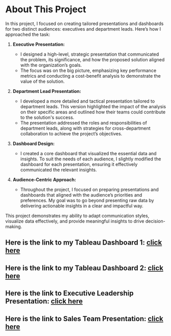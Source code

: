 # About This Project

In this project, I focused on creating tailored presentations and dashboards for two distinct audiences: executives and department leads. Here’s how I approached the task:

1. **Executive Presentation:**
   - I designed a high-level, strategic presentation that communicated the problem, its significance, and how the proposed solution aligned with the organization’s goals.
   - The focus was on the big picture, emphasizing key performance metrics and conducting a cost-benefit analysis to demonstrate the value of the solution.

2. **Department Lead Presentation:**
   - I developed a more detailed and tactical presentation tailored to department leads. This version highlighted the impact of the analysis on their specific areas and outlined how their teams could contribute to the solution's success.
   - The presentation addressed the roles and responsibilities of department leads, along with strategies for cross-department collaboration to achieve the project’s objectives.

3. **Dashboard Design:**
   - I created a core dashboard that visualized the essential data and insights. To suit the needs of each audience, I slightly modified the dashboard for each presentation, ensuring it effectively communicated the relevant insights.

4. **Audience-Centric Approach:**
   - Throughout the project, I focused on preparing presentations and dashboards that aligned with the audience’s priorities and preferences. My goal was to go beyond presenting raw data by delivering actionable insights in a clear and impactful way.

This project demonstrates my ability to adapt communication styles, visualize data effectively, and provide meaningful insights to drive decision-making. 



## Here is the link to my Tableau Dashboard 1: <a href='https://public.tableau.com/views/M2S1_Project_17253566745090/Dashboard1?:language=en-US&publish=yes&:sid=&:redirect=auth&:display_count=n&:origin=viz_share_link' target='_blanf'>click here</a>

## Here is the link to my Tableau Dashboard 2: <a href='https://public.tableau.com/views/M2S1_Hands-On/Dashboard1?:language=en-US&:sid=&:redirect=auth&:display_count=n&:origin=viz_share_link' target='_blanf'>click here</a>


## Here is the link to Executive Leadership Presentation: <a href='https://www.canva.com/design/DAGSBKiEpeI/S47ycTu-MzFFGqNdGl4ZXw/view?utm_content=DAGSBKiEpeI&utm_campaign=designshare&utm_medium=link2&utm_source=uniquelinks&utlId=hfd06db4fe2' target='_blanf'>click here</a>

## Here is the link to Sales Team Presentation: <a href='https://www.canva.com/design/DAGSJITjQk4/0NITKnSmbV3ozOHJ8iH1SA/view?utm_content=DAGSJITjQk4&utm_campaign=designshare&utm_medium=link2&utm_source=uniquelinks&utlId=h8bb2be2a29' target='_blanf'>click here</a>


